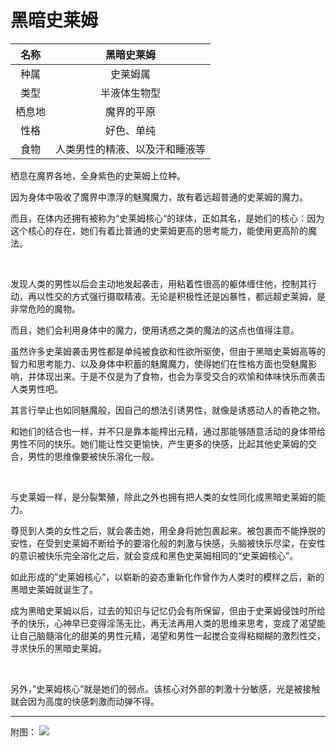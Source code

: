 # 黑暗史莱姆

|名称|黑暗史莱姆|
|:-:|:-:|
|种属|史莱姆属|
|类型|半液体生物型|
|栖息地|魔界的平原|
|性格|好色、单纯|
|食物|人类男性的精液、以及汗和睡液等|

栖息在魔界各地，全身紫色的史莱姆上位种。

因为身体中吸收了魔界中漂浮的魅魔魔力，故有着远超普通的史莱姆的魔力。

而且，在体内还拥有被称为“史莱姆核心“的球体，正如其名，是她们的核心：因为这个核心的存在，她们有着比普通的史莱姆更高的思考能力，能使用更高阶的魔法。

<br>

发现人类的男性以后会主动地发起袭击，用粘着性很高的躯体缠住他，控制其行动，再以性交的方式强行摄取精液。无论是积极性还是凶暴性，都远超史莱姆，是非常危险的魔物。

而且，她们会利用身体中的魔力，使用诱惑之类的魔法的这点也值得注意。

虽然许多史莱姆袭击男性都是单纯被食欲和性欲所驱使，但由于黑暗史莱姆高等的智力和思考能力、以及身体中积蓄的魅魔魔力，使得她们在性格方面也受魅魔影响，并体现出来。于是不仅是为了食物，也会为享受交合的欢愉和体味快乐而袭击人类男性吧。

其言行举止也如同魅魔般，因自己的想法引诱男性，就像是诱惑动人的香艳之物。

和她们的结合也一样，并不只是靠本能榨出元精，通过那能够随意活动的身体带给男性不同的快乐。她们能让性交更愉快，产生更多的快感，比起其他史莱姆的交合，男性的思维像要被快乐溶化一般。

<br>

与史莱姆一样，是分裂繁殖，除此之外也拥有把人类的女性同化成黑暗史莱姆的能力。

尊觅到人类的女性之后，就会袭击她，用全身将她包裹起来。被包裹而不能挣脱的安性，在受到史莱姆不断给予的要溶化般的刺激与快感，头脑被快乐尽梁，在安性的意识被快乐完全溶化之后，就会变成和黑色史莱姆相同的“史莱姆核心”。

如此形成的”史莱姆核心”，以崭新的姿态重新化作曾作为人类时的模样之后，新的黑暗史莱姆就诞生了。

成为黑暗史莱姆以后，过去的知识与记忆仍会有所保留，但由于史莱姆侵蚀时所给予的快乐，心神早已变得淫荡无比，再无法再用人类的思维来思考，变成了渴望能让自己脑髓溶化的甜美的男性元精，渴望和男性一起搅合变得粘糊糊的激烈性交，寻求快乐的黑暗史莱姆。

<br>

另外，”史莱姆核心”就是她们的弱点。该核心对外部的刺激十分敏感，光是被接触就会因为高度的快感刺激而动弹不得。

---

附图： ![](img/魔物娘图鉴I/176-177黑暗史莱姆.jpg)